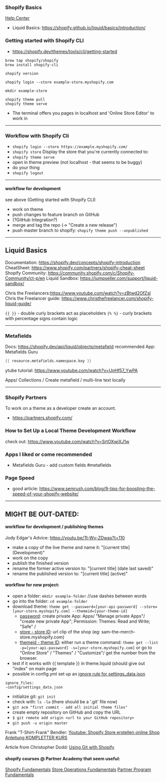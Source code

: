 ### Shopify Basics
[Help Center](https://help.shopify.com/en)
- Liquid Basics: https://shopify.github.io/liquid/basics/introduction/


### Getting started with Shopify CLI
- https://shopify.dev/themes/tools/cli/getting-started

```
brew tap shopify/shopify
brew install shopify-cli

shopify version

shopify login --store example-store.myshopify.com

mkdir example-store

shopify theme pull
shopify theme serve
```
- The terminal offers you pages in localhost and 'Online Store Editor' to work in
___


### Workflow with Shopify Cli

- `shopify login --store https://example.myshopify.com/`
- `shopify store` Display the store that you're currently connected to:
- `shopify theme serve`
- open in theme preview (not localhost - that seems to be buggy)
- do your thing
- `shopify logout`
___


#### workflow for development 
see above (Getting started with Shopify CLI)
- work on theme
- push changes to feature branch on GitHub
- (?GitHub Integration?)
- merge and tag the repo (-> "Create a new release")
- push master branch to shopify: `shopify theme push --unpublished`
___


## Liquid Basics
Documentation: https://shopify.dev/concepts/shopify-introduction
CheatSheet: https://www.shopify.com/partners/shopify-cheat-sheet
Shopify Community: https://community.shopify.com/c/Shopify-Community/ct-p/en
Liquid Sandbox: https://jumpseller.com/support/liquid-sandbox/

Chris the Freelancers:https://www.youtube.com/watch?v=zBtwd2OfZsI 
Chris the Freelancer guide: https://www.christhefreelancer.com/shopify-liquid-guide/

`{{ }}` - double curly brackets act as placeholders
`{% %}` - curly brackets with percentage signs contain logic
___


### Metafields
Docs: https://shopify.dev/api/liquid/objects/metafield
recommended App: Metafields Guru
```s
{{ resource.metafields.namespace.key }}
```
ytube tutorial: https://www.youtube.com/watch?v=UnHf57_YwPA

Apps/ Collections / Create metafield / multi-line text
locally
___


### Shopify Partners
To work on a theme as a developer create an account.
- https://partners.shopify.com/


### How to Set Up a Local Theme Development Workflow
check out: https://www.youtube.com/watch?v=SrtOXwjXJ1w


### Apps I liked or come recommended
- Metafields Guru - add custom fields #metafields


### Page Speed
- good article: https://www.semrush.com/blog/9-tips-for-boosting-the-speed-of-your-shopify-website/
___


## MIGHT BE OUT-DATED:
#### workflow for development / publishing themes
Jody Edgar's Advice: https://youtu.be/Tt-Wy-ZDwas?t=110
- make a copy of the live theme and name it: "[current title] (Development)"
- work on the copy
- publish the finished version
- rename the former active version to: "[current title] (date last saved)"
- rename the published version to: "[current title] (active)"

#### workflow for new project:
- open a folder: `mkdir example-folder` //use dashes between words
- go into the folder: `cd example-folder`
- download theme: `theme get --password=[your-api-password] --store=[your-store.myshopify.com] --themeid=[your-theme-id]`
  - [password](https://youtu.be/SrtOXwjXJ1w?t=426): create private App: Apps/ "Manage private Apps"/ "create new private App"; Permission: Themes: Read and Write; "Safe" / 
  - [store - store ID](https://youtu.be/SrtOXwjXJ1w?t=588): url clip of the shop (eg: sam-the-merch-store.myshopify.com)  
  - [themeid - theme ID](https://youtu.be/SrtOXwjXJ1w?t=618): either run a theme command: `theme get --list -p=[your-api-password] -s=[your-store.myshopify.com]` or go to "Online Store" / "Themes" / "Customize"/ get the number from the browser.
- test if it works with {{ template }} in theme.liquid (should give out "index" on main page
- possible in config.yml set up an [ignore rule for settings_data.json](https://youtu.be/SrtOXwjXJ1w?t=1314)
````
ignore_files:
-config/settings_data.json
````

- initialize git: `git init`
- check with: `ls -la` (there should be a '.git' file now)
- `git acm "first commit - add all initial theme files"`
- create empty repository on GitHub and copy the URL
- `$ git remote add origin <url to your GitHub repository>`
- `git push -u origin master`



Frank "T-Shirt-Frank" Bendler: [Youtube: Shopify Store erstellen online Shop Anleitung KOMPLETTER KURS](https://www.youtube.com/watch?v=Yr4zUlbmwuw)

Article from Christopher Dodd: [Using Git with Shopify](https://christopherdodd.com/git-with-shopify/)


#### shopify courses @ **Partner Academy** that seem useful:
[Shopify Fundamentals](https://partner-training.shopify.com/outline/iihbx9ym/cover)
[Store Operations Fundamentals](https://partner-training.shopify.com/outline/25unidim/cover)
[Partner Program Fundamentals](https://partner-training.shopify.com/outline/bm3o7mou/cover)